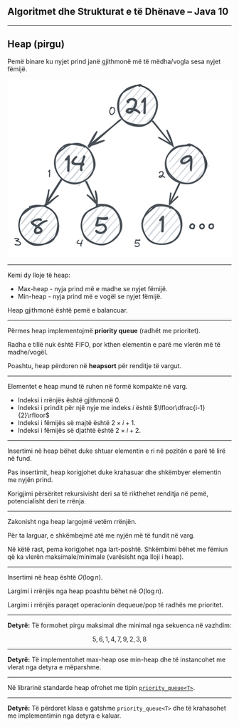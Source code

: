 ## Algoritmet dhe Strukturat e të Dhënave – Java 10

---

## Heap (pirgu)

Pemë binare ku nyjet prind janë gjithmonë më të mëdha/vogla sesa nyjet fëmijë.

![](/lendet/algoritmet-dhe-strukturat-e-te-dhenave/java10/max-heap.png)

---

Kemi dy lloje të heap:

- Max-heap - nyja prind më e madhe se nyjet fëmijë.
- Min-heap - nyja prind më e vogël se nyjet fëmijë.

Heap gjithmonë është pemë e balancuar.

---

Përmes heap implementojmë **priority queue** (radhët me prioritet).

Radha e tillë nuk është FIFO, por kthen elementin e parë me vlerën më të madhe/vogël.

Poashtu, heap përdoren në **heapsort** për renditje të vargut.

---

Elementet e heap mund të ruhen në formë kompakte në varg.

- Indeksi i rrënjës është gjithmonë $0$.
- Indeksi i prindit për një nyje me indeks $i$ është $\lfloor\dfrac{i-1}{2}\rfloor$
- Indeksi i fëmijës së majtë është $2{\times}i + 1$.
- Indeksi i fëmijës së djathtë është $2{\times}i + 2$.

---

Insertimi në heap bëhet duke shtuar elementin e ri në pozitën e parë të lirë në fund.

Pas insertimit, heap korigjohet duke krahasuar dhe shkëmbyer elementin me nyjën prind.

Korigjimi përsëritet rekursivisht deri sa të rikthehet renditja në pemë, potencialisht deri te rrënja.

---

Zakonisht nga heap largojmë vetëm rrënjën.

Për ta larguar, e shkëmbejmë atë me nyjën më të fundit në varg.

Në këtë rast, pema korigjohet nga lart-poshtë. Shkëmbimi bëhet me fëmiun që ka vlerën maksimale/minimale (varësisht nga lloji i heap).

---

Insertimi në heap është $O(\log{n})$.

Largimi i rrënjës nga heap poashtu bëhet në $O(\log{n})$.

Largimi i rrënjës paraqet operacionin dequeue/pop të radhës me prioritet.

---

**Detyrë:** Të formohet pirgu maksimal dhe minimal nga sekuenca në vazhdim:

$$
5, 6, 1, 4, 7, 9, 2, 3, 8
$$

---

**Detyrë:** Të implementohet max-heap ose min-heap dhe të instancohet me vlerat nga detyra e mëparshme.

---

Në librarinë standarde heap ofrohet me tipin [`priority_queue<T>`](https://en.cppreference.com/w/cpp/container/priority_queue).

---

**Detyrë:** Të përdoret klasa e gatshme `priority_queue<T>` dhe të krahasohet me implementimin nga detyra e kaluar.
